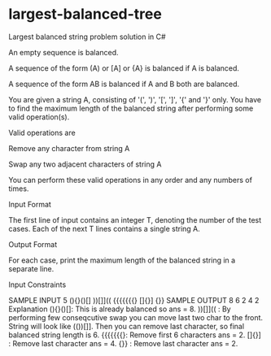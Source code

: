 # largest-balanced-tree
Largest balanced string problem solution in C#


An empty sequence is balanced.

A sequence of the form (A) or [A] or {A} is balanced if A is balanced.

A sequence of the form AB is balanced if A and B both are balanced.

 

You are given a string A, consisting of '(', ')', '[', ']', '{' and '}' only. You have to find the maximum length of the balanced string after performing some valid operation(s).

Valid operations are

Remove any character from string A

Swap any two adjacent characters of string A

You can perform these valid operations in any order and any numbers of times.

 

Input Format

The first line of input contains an integer T, denoting the number of the test cases.
Each of the next T lines contains a single string A.

Output Format

For each case, print the maximum length of the balanced string in a separate line.

Input Constraints



 

SAMPLE INPUT 
5
(){}()[]
))[]]((
{{{{{{{}
[]{}]
{}}
SAMPLE OUTPUT 
8
6
2
4
2
Explanation
(){}()[]: This is already balanced so ans = 8. 
))[]](( : By performing few conseqcutive swap you can move last two char to the front. 
          String will look like (())[]]. Then you can remove last character, so final balanced 
          string length is 6.
{{{{{{{}: Remove first 6 characters ans = 2. 
[]{}]   : Remove last character ans = 4.
{}}     : Remove last character ans = 2.
